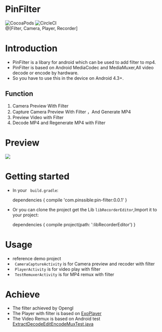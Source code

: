 # PinFilter
![CocoaPods](https://img.shields.io/badge/Android%20-4.3%2B-brightgreen.svg)   ![CircleCI](https://img.shields.io/circleci/project/github/RedSparr0w/node-csgo-parser.svg)  
  @[Filter, Camera, Player, Recorder]

Introduction
======
- PinFilter is a libary for android which can be used to add filter to mp4.
- PinFilter is based on Android MediaCodec and MediaMuxer,All video decode or encode by hardware.
- So you have to use this in the device on Android 4.3+.

## Function
1. Camera Preview With Filter
2. Capture Camera Preview With Filter ，And Generate MP4
3. Preview Video with Filter
4. Decode MP4 and Regenerate MP4 with Filter

Preview
======
![](ezgif.com-optimize.gif)

Getting started
======
- In your ` build.gradle`:

    dependencies {
    compile 'com.pinssible:pin-filter:0.0.1'
    }
- Or you can clone the project get the Lib   `libRecorderEditor`,Import it to your project:

    dependencies {
    compile project(path: ':libRecorderEditor')
    }


Usage
======
- reference demo project
-   ` CameraCaptureActivity` is for Camera preview and recoder with filter 
-  ` PlayerActivity` is for video play with  filter
-  ` TestRemuxerActivity` is for MP4 remux with filter

Achieve
======
- The filter achieved by Opengl
- The Player with filter is based on [ExoPlayer](https://github.com/google/ExoPlayer)
- The Video Remux is based on Android test [ExtractDecodeEditEncodeMuxTest.java](https://android.googlesource.com/platform/cts/+/jb-mr2-release/tests/tests/media/src/android/media/cts/ExtractDecodeEditEncodeMuxTest.java.)